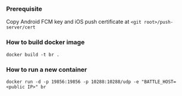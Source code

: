 ### Prerequisite ###

Copy Android FCM key and iOS push certificate at `<git root>/push-server/cert`

### How to build docker image ###

`docker build -t br .`

### How to run a new container ###

`docker run -d -p 19856:19856 -p 10288:10288/udp -e "BATTLE_HOST=<public IP>" br`
